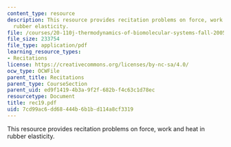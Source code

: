 ```yaml
---
content_type: resource
description: This resource provides recitation problems on force, work and heat in
  rubber elasticity.
file: /courses/20-110j-thermodynamics-of-biomolecular-systems-fall-2005/7cd99ac6dd68444b6b1bd114a8cf3319_rec19.pdf
file_size: 233754
file_type: application/pdf
learning_resource_types:
- Recitations
license: https://creativecommons.org/licenses/by-nc-sa/4.0/
ocw_type: OCWFile
parent_title: Recitations
parent_type: CourseSection
parent_uid: ed9f1419-4b3a-9f2f-682b-f4c63c1d78ec
resourcetype: Document
title: rec19.pdf
uid: 7cd99ac6-dd68-444b-6b1b-d114a8cf3319
---
```

This resource provides recitation problems on force, work and heat in rubber elasticity.